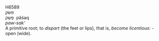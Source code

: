 <body>
  <p>H6589<br>  פּשׂק  <br> פָּשַׂק  ‎  pâśaq  <br><i>paw-sak‘ </i><br>A primitive root; to <i>dispart</i> (the feet or lips), that is, <i>become</i> <i>licentious: - </i>open (wide).<br></p>
 </body>